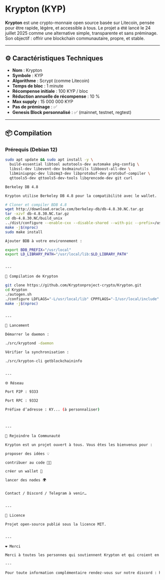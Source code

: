 # Krypton (KYP)

**Krypton** est une crypto-monnaie open source basée sur Litecoin, pensée pour être rapide, légère, et accessible à tous. Le projet a été lancé le 24 juillet 2025 comme une alternative simple, transparente et sans préminage. Son objectif : offrir une blockchain communautaire, propre, et stable.

---

## ⚙️ Caractéristiques Techniques

- **Nom** : Krypton  
- **Symbole** : KYP  
- **Algorithme** : Scrypt (comme Litecoin)  
- **Temps de bloc** : 1 minute  
- **Récompense initiale** : 100 KYP / bloc  
- **Réduction annuelle de récompense** : 10 %  
- **Max supply** : 15 000 000 KYP  
- **Pas de préminage** : ✅  
- **Genesis Block personnalisé** : ✅ (mainnet, testnet, regtest)

---

## 📦 Compilation

### Prérequis (Debian 12)

```bash
sudo apt update && sudo apt install -y \
  build-essential libtool autotools-dev automake pkg-config \
  libssl-dev libevent-dev bsdmainutils libboost-all-dev \
  libminiupnpc-dev libzmq3-dev libprotobuf-dev protobuf-compiler \
  qttools5-dev qttools5-dev-tools libqrencode-dev git curl

Berkeley DB 4.8

Krypton utilise Berkeley DB 4.8 pour la compatibilité avec le wallet.

# Cloner et compiler BDB 4.8
wget http://download.oracle.com/berkeley-db/db-4.8.30.NC.tar.gz
tar -xzvf db-4.8.30.NC.tar.gz
cd db-4.8.30.NC/build_unix
../dist/configure --enable-cxx --disable-shared --with-pic --prefix=/usr/local
make -j$(nproc)
sudo make install

Ajouter BDB à votre environnement :

export BDB_PREFIX="/usr/local"
export LD_LIBRARY_PATH="/usr/local/lib:$LD_LIBRARY_PATH"


---

🔧 Compilation de Krypton

git clone https://github.com/Kryptonproject-crypto/Krypton.git
cd Krypton
./autogen.sh
./configure LDFLAGS="-L/usr/local/lib" CPPFLAGS="-I/usr/local/include"
make -j$(nproc)


---

🚀 Lancement

Démarrer le daemon :

./src/kryptond -daemon

Vérifier la synchronisation :

./src/krypton-cli getblockchaininfo


---

🌐 Réseau

Port P2P : 9333

Port RPC : 9332

Préfixe d’adresse : KY... (à personnaliser)



---

🙌 Rejoindre la Communauté

Krypton est un projet ouvert à tous. Vous êtes les bienvenus pour :

proposer des idées 💡

contribuer au code 👨‍💻

créer un wallet 📱

lancer des nodes 🌍


Contact / Discord / Telegram à venir…


---

💬 Licence

Projet open-source publié sous la licence MIT.


---

❤️ Merci

Merci à toutes les personnes qui soutiennent Krypton et qui croient en une blockchain simple, propre, et communautaire.

---

Pour toute information complémentaire rendez-vous sur notre discord : https://discord.gg/raEe6Ddf